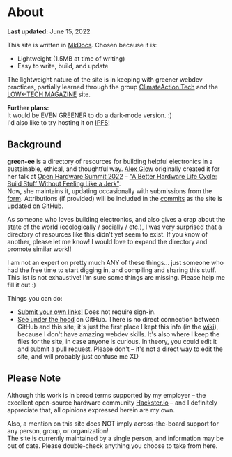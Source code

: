 # About
**Last updated:** June 15, 2022

This site is written in [MkDocs](https://www.mkdocs.org). Chosen because it is:  
- Lightweight (1.5MB at time of writing)  
- Easy to write, build, and update

The lightweight nature of the site is in keeping with greener webdev practices, partially learned through the group [ClimateAction.Tech](https://climateaction.tech) and the [LOW←TECH MAGAZINE](https://solar.lowtechmagazine.com/2018/09/how-to-build-a-lowtech-website.html) site.  

**Further plans:**  
It would be EVEN GREENER to do a dark-mode version. :)  
I'd also like to try hosting it on [IPFS](https://ipfs.io)!  


## Background

**green-ee** is a directory of resources for building helpful electronics in a sustainable, ethical, and thoughtful way. [Alex Glow](http://alexglow.com) originally created it for her talk at [Open Hardware Summit 2022](https://2022.oshwa.org/) – ["A Better Hardware Life Cycle: Build Stuff Without Feeling Like a Jerk"](https://www.youtube.com/watch?v=c52uKKYoh2E).  
Now, she maintains it, updating occasionally with submissions from the [form](https://bit.ly/glinked). Attributions (if provided) will be included in the [commits](https://github.com/alexglow/green-ee/commits/main) as the site is updated on GitHub.

As someone who loves building electronics, and also gives a crap about the state of the world (ecologically / socially / etc.), I was very surprised that a directory of resources like this didn't yet seem to exist. If you know of another, please let me know! I would love to expand the directory and promote similar work!!

I am not an expert on pretty much ANY of these things... just someone who had the free time to start digging in, and compiling and sharing this stuff.  
This list is not exhaustive! I'm sure some things are missing. Please help me fill it out :)

Things you can do:  
- [Submit your own links!](https://bit.ly/glinked) Does not require sign-in.  
- [See under the hood](https://github.com/alexglow/green-ee) on GitHub. There is no direct connection between GitHub and this site; it's just the first place I kept this info (in the [wiki](https://github.com/alexglow/green-ee/wiki)), because I don't have amazing webdev skills. It's also where I keep the files for the site, in case anyone is curious. In theory, you could edit it and submit a pull request. Please don't – it's not a direct way to edit the site, and will probably just confuse me XD  

## Please Note
Although this work is in broad terms supported by my employer – the excellent open-source hardware community [Hackster.io](https://www.hackster.io/) – and I definitely appreciate that, all opinions expressed herein are my own.  

Also, a mention on this site does NOT imply across-the-board support for any person, group, or organization!  
The site is currently maintained by a single person, and information may be out of date. Please double-check anything you choose to take from here.